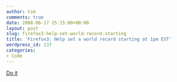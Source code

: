 ```yaml
---
author: tim
comments: true
date: 2008-06-17 15:15:00+00:00
layout: post
slug: firefox3-help-set-world-record-starting
title: 'Firefox3: Help set a world record starting at 1pm EST'
wordpress_id: 137
categories:
- Code
---
```


[Do it](http://www.spreadfirefox.com/en-US/worldrecord/)
